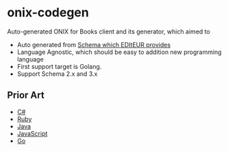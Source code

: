 # onix-codegen

Auto-generated ONIX for Books client and its generator,
which aimed to

- Auto generated from [Schema which EDItEUR provides](https://www.editeur.org/93/Release-3.0-Downloads/)
- Language Agnostic, which should be easy to addition new programming language
- First support target is Golang.
- Support Schema 2.x and 3.x

## Prior Art

- [C#](https://github.com/jaerith/ONIX-Data)
- [Ruby](https://github.com/yob/onix)
- [Java](https://github.com/zach-m/jonix)
- [JavaScript](https://github.com/GitbookIO/node-onix)
- [Go](https://github.com/kogai/k9bookshelf)

